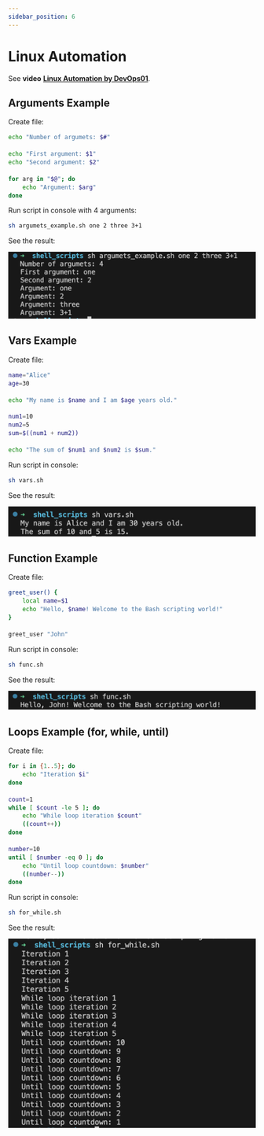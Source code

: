 ```yaml
---
sidebar_position: 6
---
```


# Linux Automation

See **video** **[Linux Automation by DevOps01](https://youtu.be/FypODsQxJWI?si=r9ifRBLtRnfyrzpu)**.

## Arguments Example

Create file:

```bash title="argumets_example.sh"
echo "Number of argumets: $#"

echo "First argument: $1"
echo "Second argument: $2"

for arg in "$@"; do
    echo "Argument: $arg"
done
```

Run script in console with 4 arguments:

```bash
sh argumets_example.sh one 2 three 3+1
```

See the result:

![](./img/argumets-example-running-command.png)

## Vars Example

Create file:

```bash title="vars.sh"
name="Alice"
age=30

echo "My name is $name and I am $age years old."

num1=10
num2=5
sum=$((num1 + num2))

echo "The sum of $num1 and $num2 is $sum."
```

Run script in console:

```bash
sh vars.sh
```

See the result:

![](./img/vars-example-running-command.png)

## Function Example

Create file:

```bash title="func.sh"
greet_user() {
    local name=$1
    echo "Hello, $name! Welcome to the Bash scripting world!"
}

greet_user "John"
```

Run script in console:

```bash
sh func.sh
```

See the result:

![](./img/func-example-running-command.png)

## Loops Example (for, while, until)

Create file:

```bash title="for_while.sh"
for i in {1..5}; do
    echo "Iteration $i"
done

count=1
while [ $count -le 5 ]; do
    echo "While loop iteration $count"
    ((count++))
done

number=10
until [ $number -eq 0 ]; do
    echo "Until loop countdown: $number"
    ((number--))
done
```

Run script in console:

```bash
sh for_while.sh
```

See the result:

![](./img/for-while-example-running-command.png)

